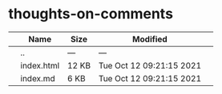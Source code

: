 # thoughts-on-comments

<table><thead><tr class="header"><th></th><th>Name</th><th>Size</th><th>Modified</th><th></th></tr></thead><tbody><tr class="odd"><td></td><td><span class="goup">..</span></td><td>—</td><td>—</td><td></td></tr><tr class="even"><td></td><td><span class="name">index.html</span></td><td>12 KB</td><td>Tue Oct 12 09:21:15 2021</td><td></td></tr><tr class="odd"><td></td><td><span class="name">index.md</span></td><td>6 KB</td><td>Tue Oct 12 09:21:15 2021</td><td></td></tr></tbody></table>
